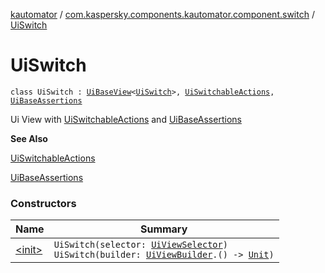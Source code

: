 [kautomator](../../index.md) / [com.kaspersky.components.kautomator.component.switch](../index.md) / [UiSwitch](./index.md)

# UiSwitch

`class UiSwitch : `[`UiBaseView`](../../com.kaspersky.components.kautomator.component.common.views/-ui-base-view/index.md)`<`[`UiSwitch`](./index.md)`>, `[`UiSwitchableActions`](../-ui-switchable-actions/index.md)`, `[`UiBaseAssertions`](../../com.kaspersky.components.kautomator.component.common.assertions/-ui-base-assertions/index.md)

Ui View with [UiSwitchableActions](../-ui-switchable-actions/index.md) and [UiBaseAssertions](../../com.kaspersky.components.kautomator.component.common.assertions/-ui-base-assertions/index.md)

**See Also**

[UiSwitchableActions](../-ui-switchable-actions/index.md)

[UiBaseAssertions](../../com.kaspersky.components.kautomator.component.common.assertions/-ui-base-assertions/index.md)

### Constructors

| Name | Summary |
|---|---|
| [&lt;init&gt;](-init-.md) | `UiSwitch(selector: `[`UiViewSelector`](../../com.kaspersky.components.kautomator.component.common.builders/-ui-view-selector/index.md)`)`<br>`UiSwitch(builder: `[`UiViewBuilder`](../../com.kaspersky.components.kautomator.component.common.builders/-ui-view-builder/index.md)`.() -> `[`Unit`](https://kotlinlang.org/api/latest/jvm/stdlib/kotlin/-unit/index.html)`)` |
